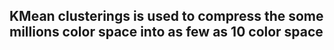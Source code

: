 ## KMean clusterings is used to compress the some millions color space into as few as 10 color space

